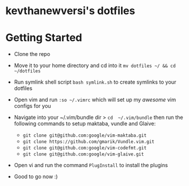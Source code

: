 # kevthanewversi's dotfiles
# Getting Started
* Clone the repo
* Move it to your home directory and cd into it `mv dotfiles ~/ && cd ~/dotfiles`
* Run symlink shell script `bash symlink.sh`  to create symlinks to your dotfiles
* Open vim and run `:so ~/.vimrc` which will set up my *awesome* vim configs for you
* Navigate into your ~/.vim/bundle dir > `cd  ~/.vim/bundle` then run the following commands to setup maktaba, vundle and Glaive:
  * `git clone git@github.com:google/vim-maktaba.git`
  * `git clone https://github.com/gmarik/Vundle.vim.git`
  * `git clone git@github.com:google/vim-codefmt.git`
  * `git clone git@github.com:google/vim-glaive.git`
* Open vi and run the command `PlugInstall` to install the plugins

* Good to go now :)
